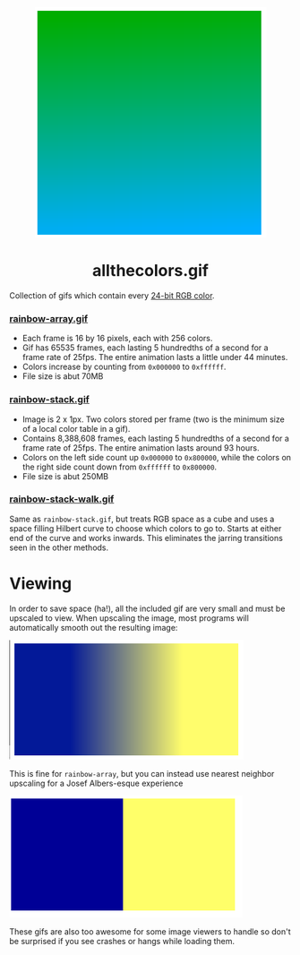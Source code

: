 <div align="center">
    <div><img src="https://raw.githubusercontent.com/mattbierner/allthecolors.gif/master/documentation/array-smooth.png" /></div>
    <h1>allthecolors.gif</h1>
</div>

Collection of gifs which contain every [24-bit RGB color](https://en.wikipedia.org/wiki/Color_depth#True_color_.2824-bit.29).


### [rainbow-array.gif](https://dl.dropboxusercontent.com/s/skuaud9x4ss447m/rainbow-array.gif?dl=0)

* Each frame is 16 by 16 pixels, each with 256 colors.
* Gif has 65535 frames, each lasting 5 hundredths of a second for a  frame rate of 25fps. The entire animation lasts a little under 44 minutes.
* Colors increase by counting from `0x000000` to `0xffffff`.
* File size is abut 70MB

### [rainbow-stack.gif](https://dl.dropboxusercontent.com/s/96nypblxn2kh4ak/rainbow-stack.gif?dl=0)

* Image is 2 x 1px. Two colors stored per frame (two is the minimum size of a local color table in a gif).
* Contains 8,388,608 frames, each lasting 5 hundredths of a second for a frame rate of 25fps. The entire animation lasts around 93 hours.
* Colors on the left side count up `0x000000` to `0x800000`, while the colors on the right side count down from `0xffffff` to `0x800000`. 
* File size is abut 250MB


### [rainbow-stack-walk.gif](https://dl.dropboxusercontent.com/s/hbk7dats08f7mfb/rainbow-stack-walk.gif?dl=0)

Same as `rainbow-stack.gif`, but treats RGB space as a cube and uses a space filling Hilbert curve to choose which colors to go to. Starts at either end of the curve and works inwards. This eliminates the jarring transitions seen in the other methods.


# Viewing
In order to save space (ha!), all the included gif are very small and must be upscaled to view. When upscaling the image, most programs will automatically smooth out the resulting image:

![](https://raw.githubusercontent.com/mattbierner/allthecolors.gif/master/documentation/stack-smooth.png)

This is fine for `rainbow-array`, but you can instead use nearest neighbor upscaling for a Josef Albers-esque experience

![](https://raw.githubusercontent.com/mattbierner/allthecolors.gif/master/documentation/stack-pixelated.png)


These gifs are also too awesome for some image viewers to handle so don't be surprised if you see crashes or hangs while loading them.